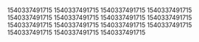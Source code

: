 1540337491715
1540337491715
1540337491715
1540337491715
1540337491715
1540337491715
1540337491715
1540337491715
1540337491715
1540337491715
1540337491715
1540337491715
1540337491715
1540337491715
1540337491715